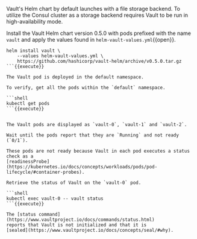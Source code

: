 Vault's Helm chart by default launches with a file storage backend. To utilize
the Consul cluster as a storage backend requires Vault to be run in
high-availability mode.

Install the Vault Helm chart version 0.5.0 with pods prefixed with the name
`vault` and apply the values found in `helm-vault-values.yml`{{open}}.

```shell
helm install vault \
    --values helm-vault-values.yml \
    https://github.com/hashicorp/vault-helm/archive/v0.5.0.tar.gz
```{{execute}}

The Vault pod is deployed in the default namespace.

To verify, get all the pods within the `default` namespace.

```shell
kubectl get pods
```{{execute}}


The Vault pods are displayed as `vault-0`, `vault-1` and `vault-2`.

Wait until the pods report that they are `Running` and not ready (`0/1`).

These pods are not ready because Vault in each pod executes a status check as a
[readinessProbe](https://kubernetes.io/docs/concepts/workloads/pods/pod-lifecycle/#container-probes).

Retrieve the status of Vault on the `vault-0` pod.

```shell
kubectl exec vault-0 -- vault status
```{{execute}}

The [status command](https://www.vaultproject.io/docs/commands/status.html)
reports that Vault is not initialized and that it is
[sealed](https://www.vaultproject.io/docs/concepts/seal/#why).
